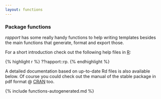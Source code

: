 ```yaml
---
layout: functions
---
```


<a id="functions"> </a>
### Package functions

*rapport* has some really handy functions to help writing templates besides the main functions that generate, format and export those.

For a short introduction check out the following help files in [R](http://www.r-project.org/):

{% highlight r %}
??rapport::rp.
{% endhighlight %}

A detailed documentation based on up-to-date Rd files is also available below. Of course you could check out the manual of the stable package in pdf format @ [CRAN](htpp://cran.r-project.org/web/packages/rapport) too.

{% include functions-autogenerated.md %}

